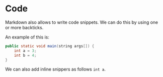 # Code
Markdown also allows to write code snippets. We can do this by using one or more backticks.

An example of this is:

```Java
public static void main(string args[]) {
    int a = 3;
    int b = 4;
}
```

We can also add inline snippers as follows `int a`.